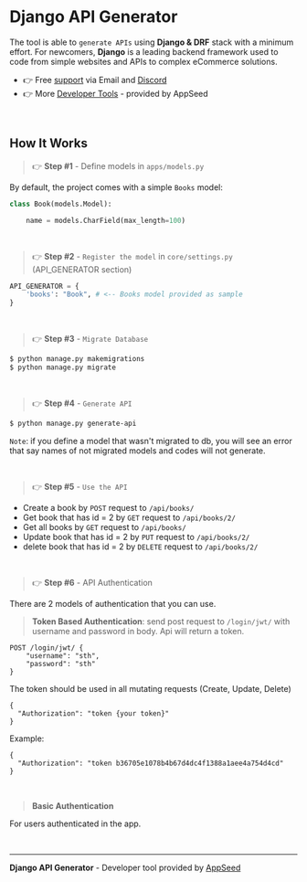 # Django API Generator

The tool is able to `generate APIs` using **Django & DRF** stack with a minimum effort. For newcomers, **Django** is a leading backend framework used to code from simple websites and APIs to complex eCommerce solutions.

- 👉 Free [support](https://appseed.us/support/) via Email and [Discord](https://discord.gg/fZC6hup)
- 👉 More [Developer Tools](https://appseed.us/developer-tools/) - provided by AppSeed

<br />

## How It Works

> 👉 **Step #1** - Define models in `apps/models.py`

By default, the project comes with a simple `Books` model: 

```python
class Book(models.Model):

    name = models.CharField(max_length=100)
```

<br />

> 👉 **Step #2** -  `Register the model` in `core/settings.py` (API_GENERATOR section)

```python
API_GENERATOR = {
    'books': "Book", # <-- Books model provided as sample
}
```

<br />

> 👉 **Step #3** - `Migrate Database`

```bash
$ python manage.py makemigrations
$ python manage.py migrate
```

<br />

> 👉 **Step #4** - `Generate API` 

```bash
$ python manage.py generate-api
```

`Note`: if you define a model that wasn't migrated to db, you will see an error that say names of not migrated models and codes will not generate.

<br />

> 👉 **Step #5** - `Use the API` 

* Create a book by `POST` request to `/api/books/`
* Get book that has id = 2 by `GET` request to `/api/books/2/`
* Get all books by `GET` request to `/api/books/`
* Update book that has id = 2 by `PUT` request to `/api/books/2/`
* delete book that has id = 2 by `DELETE` request to `/api/books/2/`

<br />

> 👉 **Step #6** - API Authentication

There are 2 models of authentication that you can use.

> **Token Based Authentication**: send post request to `/login/jwt/` with username and password in body. Api will return a token.

```
POST /login/jwt/ {
    "username": "sth",
    "password": "sth"
}
```

The token should be used in all mutating requests (Create, Update, Delete)

```
{
  "Authorization": "token {your token}"
}
```

Example:

```
{
  "Authorization": "token b36705e1078b4b67d4dc4f1388a1aee4a754d4cd"
}
```

<br />

> **Basic Authentication** 

For users authenticated in the app. 

<br />

--- 
**Django API Generator** - Developer tool provided by [AppSeed](https://appseed.us)
